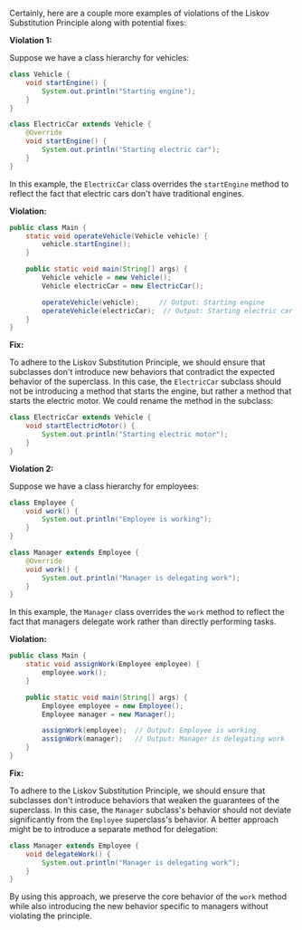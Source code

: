 Certainly, here are a couple more examples of violations of the Liskov Substitution Principle along with potential fixes:

**Violation 1:**

Suppose we have a class hierarchy for vehicles:

```java
class Vehicle {
    void startEngine() {
        System.out.println("Starting engine");
    }
}

class ElectricCar extends Vehicle {
    @Override
    void startEngine() {
        System.out.println("Starting electric car");
    }
}
```

In this example, the `ElectricCar` class overrides the `startEngine` method to reflect the fact that electric cars don't have traditional engines.

**Violation:**

```java
public class Main {
    static void operateVehicle(Vehicle vehicle) {
        vehicle.startEngine();
    }

    public static void main(String[] args) {
        Vehicle vehicle = new Vehicle();
        Vehicle electricCar = new ElectricCar();

        operateVehicle(vehicle);     // Output: Starting engine
        operateVehicle(electricCar);  // Output: Starting electric car
    }
}
```

**Fix:**

To adhere to the Liskov Substitution Principle, we should ensure that subclasses don't introduce new behaviors that contradict the expected behavior of the superclass. In this case, the `ElectricCar` subclass should not be introducing a method that starts the engine, but rather a method that starts the electric motor. We could rename the method in the subclass:

```java
class ElectricCar extends Vehicle {
    void startElectricMotor() {
        System.out.println("Starting electric motor");
    }
}
```

**Violation 2:**

Suppose we have a class hierarchy for employees:

```java
class Employee {
    void work() {
        System.out.println("Employee is working");
    }
}

class Manager extends Employee {
    @Override
    void work() {
        System.out.println("Manager is delegating work");
    }
}
```

In this example, the `Manager` class overrides the `work` method to reflect the fact that managers delegate work rather than directly performing tasks.

**Violation:**

```java
public class Main {
    static void assignWork(Employee employee) {
        employee.work();
    }

    public static void main(String[] args) {
        Employee employee = new Employee();
        Employee manager = new Manager();

        assignWork(employee);  // Output: Employee is working
        assignWork(manager);   // Output: Manager is delegating work
    }
}
```

**Fix:**

To adhere to the Liskov Substitution Principle, we should ensure that subclasses don't introduce behaviors that weaken the guarantees of the superclass. In this case, the `Manager` subclass's behavior should not deviate significantly from the `Employee` superclass's behavior. A better approach might be to introduce a separate method for delegation:

```java
class Manager extends Employee {
    void delegateWork() {
        System.out.println("Manager is delegating work");
    }
}
```

By using this approach, we preserve the core behavior of the `work` method while also introducing the new behavior specific to managers without violating the principle.